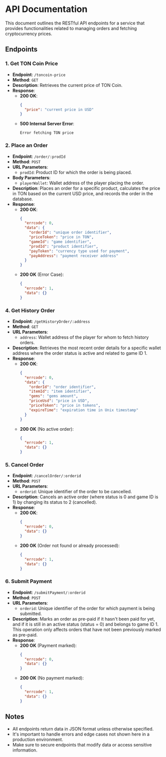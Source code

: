 # API Documentation

This document outlines the RESTful API endpoints for a service that provides functionalities related to managing orders and fetching cryptocurrency prices.

## Endpoints

### 1. Get TON Coin Price

- **Endpoint**: `/toncoin-price`
- **Method**: `GET`
- **Description**: Retrieves the current price of TON Coin.
- **Response**:
  - **200 OK**:
    ```json
    {
      "price": "current price in USD"
    }
    ```
  - **500 Internal Server Error**:
    ```plaintext
    Error fetching TON price
    ```

### 2. Place an Order

- **Endpoint**: `/order/:prodId`
- **Method**: `POST`
- **URL Parameters**:
  - `prodId`: Product ID for which the order is being placed.
- **Body Parameters**:
  - `playerWallet`: Wallet address of the player placing the order.
- **Description**: Places an order for a specific product, calculates the price in TON based on the current USD price, and records the order in the database.
- **Response**:
  - **200 OK**:
    ```json
    {
      "errcode": 0,
      "data": {
        "orderId": "unique order identifier",
        "priceToken": "price in TON",
        "gameId": "game identifier",
        "prodId": "product identifier",
        "payToken": "currency type used for payment",
        "payAddress": "payment receiver address"
      }
    }
    ```
  - **200 OK** (Error Case):
    ```json
    {
      "errcode": 1,
      "data": {}
    }
    ```
### 4. Get History Order

- **Endpoint**: `/getHistoryOrder/:address`
- **Method**: `GET`
- **URL Parameters**:
  - `address`: Wallet address of the player for whom to fetch history orders.
- **Description**: Retrieves the most recent order details for a specific wallet address where the order status is active and related to game ID 1.
- **Response**:
  - **200 OK**:
    ```json
    {
      "errcode": 0,
      "data": {
        "orderId": "order identifier",
        "itemId": "item identifier",
        "gems": "gems amount",
        "priceUsd": "price in USD",
        "priceToken": "price in tokens",
        "expireTime": "expiration time in Unix timestamp"
      }
    }
    ```
  - **200 OK** (No active order):
    ```json
    {
      "errcode": 1,
      "data": {}
    }
    ```

### 5. Cancel Order

- **Endpoint**: `/cancelOrder/:orderid`
- **Method**: `POST`
- **URL Parameters**:
  - `orderid`: Unique identifier of the order to be cancelled.
- **Description**: Cancels an active order (where status is 0 and game ID is 1) by changing its status to 2 (cancelled).
- **Response**:
  - **200 OK**:
    ```json
    {
      "errcode": 0,
      "data": {}
    }
    ```
  - **200 OK** (Order not found or already processed):
    ```json
    {
      "errcode": 1,
      "data": {}
    }
    ```

### 6. Submit Payment

- **Endpoint**: `/submitPayment/:orderid`
- **Method**: `POST`
- **URL Parameters**:
  - `orderid`: Unique identifier of the order for which payment is being submitted.
- **Description**: Marks an order as pre-paid if it hasn't been paid for yet, and if it is still in an active status (status = 0) and belongs to game ID 1. This operation only affects orders that have not been previously marked as pre-paid.
- **Response**:
  - **200 OK** (Payment marked):
    ```json
    {
      "errcode": 0,
      "data": {}
    }
    ```
  - **200 OK** (No payment marked):
    ```json
    {
      "errcode": 1,
      "data": {}
    }
    ```



## Notes

- All endpoints return data in JSON format unless otherwise specified.
- It's important to handle errors and edge cases not shown here in a production environment.
- Make sure to secure endpoints that modify data or access sensitive information.
